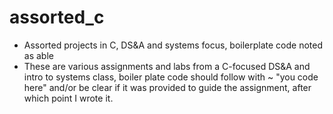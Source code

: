 # assorted_c
- Assorted projects in C, DS&A and systems focus, boilerplate code noted as able
- These are various assignments and labs from a C-focused DS&A and intro to systems class, boiler plate code should follow with ~ "you code here" and/or be clear if it was provided to guide the assignment, after which point I wrote it. 


